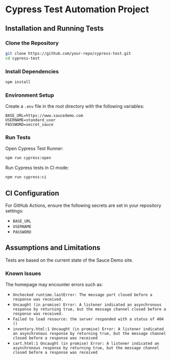 # Cypress Test Automation Project

## Installation and Running Tests

### Clone the Repository

```bash
git clone https://github.com/your-repo/cypress-test.git
cd cypress-test
```

### Install Dependencies

```bash
npm install
```

### Environment Setup

Create a `.env` file in the root directory with the following variables:

```
BASE_URL=https://www.saucedemo.com
USERNAME=standard_user
PASSWORD=secret_sauce
```

### Run Tests

Open Cypress Test Runner:

```bash
npm run cypress:open
```

Run Cypress tests in CI mode:

```bash
npm run cypress:ci
```

## CI Configuration

For GitHub Actions, ensure the following secrets are set in your repository settings:

- `BASE_URL`
- `USERNAME`
- `PASSWORD`

## Assumptions and Limitations

Tests are based on the current state of the Sauce Demo site.

### Known Issues

The homepage may encounter errors such as:

- `Unchecked runtime.lastError: The message port closed before a response was received.`
- `Uncaught (in promise) Error: A listener indicated an asynchronous response by returning true, but the message channel closed before a response was received.`
- `Failed to load resource: the server responded with a status of 404 ()`
- `inventory.html:1 Uncaught (in promise) Error: A listener indicated an asynchronous response by returning true, but the message channel closed before a response was received`
- `cart.html:1 Uncaught (in promise) Error: A listener indicated an asynchronous response by returning true, but the message channel closed before a response was received`
